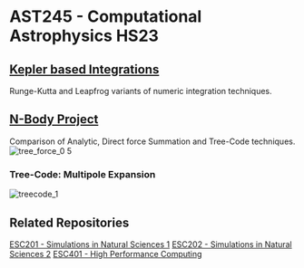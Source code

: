 # AST245 - Computational Astrophysics HS23

## [Kepler based Integrations](./exercises/kepler)

Runge-Kutta and Leapfrog variants of numeric integration techniques.

## [N-Body Project](./exercises/n-body)

Comparison of Analytic, Direct force Summation and Tree-Code techniques.
![tree_force_0 5](https://github.com/arminveres/comp-astro-hs23/assets/45210978/2aaea85d-2e42-46f6-b729-2e54802b2895)

### Tree-Code: Multipole Expansion
![treecode_1](https://github.com/arminveres/comp-astro-hs23/assets/45210978/6727a928-0721-4719-8a81-b8280f95e61e)

## Related Repositories

[ESC201 - Simulations in Natural Sciences 1](https://github.com/arminveres/esc201-hs22)
[ESC202 - Simulations in Natural Sciences 2](https://github.com/arminveres/esc202-fs23)
[ESC401 - High Performance Computing](https://github.com/arminveres/esc401-hpc-hs22)
